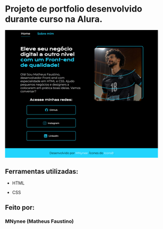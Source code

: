 # Projeto de portfolio desenvolvido durante curso na Alura.

![image](src/img/ImagemReadme.png)

## Ferramentas utilizadas:

* HTML

* CSS

## Feito por:

### MNynee (Matheus Faustino)